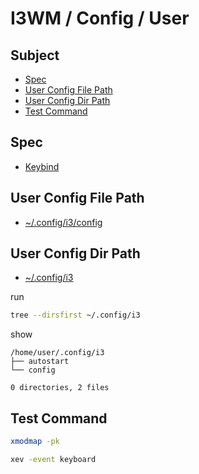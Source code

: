 
# I3WM / Config / User


## Subject

* [Spec](#spec)
* [User Config File Path](#user-config-file-path)
* [User Config Dir Path](#user-config-dir-path)
* [Test Command](#test-command)


## Spec

* [Keybind](spec-keybind.md)


## User Config File Path

* [~/.config/i3/config](./sowm)


## User Config Dir Path

* [~/.config/i3](./i3)

run

``` sh
tree --dirsfirst ~/.config/i3
```

show

```
/home/user/.config/i3
├── autostart
└── config

0 directories, 2 files
```

## Test Command

``` sh
xmodmap -pk
```

``` sh
xev -event keyboard
```
